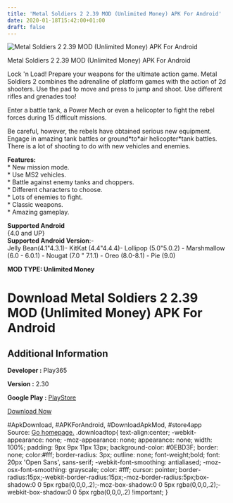 ```yaml
---
title: 'Metal Soldiers 2 2.39 MOD (Unlimited Money) APK For Android'
date: 2020-01-18T15:42:00+01:00
draft: false
---
```


![Metal Soldiers 2 2.39 MOD (Unlimited Money) APK For Android](https://i2.wp.com/apkhome.net/wp-content/uploads/2020/01/Metal-Soldiers-2-2.39-MOD-Unlimited-Money.png "Metal Soldiers 2 2.39 MOD (Unlimited Money) APK For Android")

  

Metal Soldiers 2 2.39 MOD (Unlimited Money) APK For Android

Lock 'n Load! Prepare your weapons for the ultimate action game. Metal Soldiers 2 combines the adrenaline of platform games with the action of 2d shooters. Use the pad to move and press to jump and shoot. Use different rifles and grenades too!

Enter a battle tank, a Power Mech or even a helicopter to fight the rebel forces during 15 difficult missions.

Be careful, however, the rebels have obtained serious new equipment. Engage in amazing tank battles or ground\*to\*air helicopter\*tank battles. There is a lot of shooting to do with new vehicles and enemies.

**Features:**  
\* New mission mode.  
\* Use MS2 vehicles.  
\* Battle against enemy tanks and choppers.  
\* Different characters to choose.  
\* Lots of enemies to fight.  
\* Classic weapons.  
\* Amazing gameplay.

**Supported Android**  
{4.0 and UP}  
**Supported Android Version**:-  
Jelly Bean(4.1"4.3.1)- KitKat (4.4"4.4.4)- Lollipop (5.0"5.0.2) - Marshmallow (6.0 - 6.0.1) - Nougat (7.0 " 7.1.1) - Oreo (8.0-8.1) - Pie (9.0)

**MOD TYPE: Unlimited Money**

Download Metal Soldiers 2 2.39 MOD (Unlimited Money) APK For Android
====================================================================

Additional Information
----------------------

**Developer :** Play365

**Version :** 2.30

**Google Play :** [PlayStore](https://play.google.com/store/apps/details?id=com.playappking.ametalsoldiers2)

  

[Download Now](https://store4app.co/post/metal-soldiers-2-2-39-mod-unlimited-money-apk-for-android_1579357901)

  
#ApkDownload, #APKForAndroid, #DownloadApkMod, #store4app  
Source: [Go homepage.](https://store4app.co/post/metal-soldiers-2-2-39-mod-unlimited-money-apk-for-android_1579357901) .downloadtop{ text-align:center; -webkit-appearance: none; -moz-appearance: none; appearance: none; width: 100%; padding: 9px 9px 11px 13px; background-color: #0EBD3F; border: none; color:#fff; border-radius: 3px; outline: none; font-weight;bold; font: 20px 'Open Sans', sans-serif; -webkit-font-smoothing: antialiased; -moz-osx-font-smoothing: grayscale; color: #fff; cursor: pointer; border-radius:15px;-webkit-border-radius:15px;-moz-border-radius:5px;box-shadow:0 0 5px rgba(0,0,0,.2);-moz-box-shadow:0 0 5px rgba(0,0,0,.2);-webkit-box-shadow:0 0 5px rgba(0,0,0,.2) !important; }